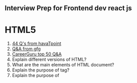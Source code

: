 ## Interview Prep for Frontend dev react js 
# HTML5
1. [44 Q's from havaTpoint](https://www.javatpoint.com/html-interview-questions)
2. [Q&A from gfg](https://www.geeksforgeeks.org/html-interview-questions-answers-set-1/)
3. [CareerGuru top 50 Q&A](https://career.guru99.com/top-50-html-interview-questions/)
4. Explain different versions of HTML?
5. What are the main elements of HTML document?
6. Explain the purpose of <head> tag?
7. Explain the purpose of <title> tag?
8. What is the purpose of the <body> tag?
9. What is tag in HTML?
10. What is an attribute in an HTML document?
11. Does all HTML tags have an end tag?
12. Explain the difference between div and span tags.
13. What is a hyperlink in HTML?

# CSS
1. [35 q&A from javatpoint](https://www.javatpoint.com/css-interview-questions)


# JavaScript
1. [JS Tutorial](https://www.w3schools.com/js/)
2. [Interview q&a](https://github.com/sudheerj/javascript-interview-questions)
